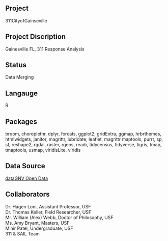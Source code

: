 Project
--------
311CityofGainseville

Project Discription
--------------------
Gainesville FL, 311 Response Analysis

Status
---------
Data Merging

Langauge
---------
R

Packages
--------
broom, choroplethr, dplyr, forcats, ggplot2, gridExtra, ggmap, hrbrthemes, htmlwidgets, janitor, magrittr, lubridate, leaflet, magrittr   maptools, purrr, sp, sf, reshape2, rgdal, raster, rgeos, readr, tidycensus, tidyverse, tigris, tmap, tmaptools, usmap, viridisLite,     viridis

Data Source
------------
[dataGNV Open Data](https://data.cityofgainesville.org/Community-Model/311-Service-Requests-myGNV-/78uv-94ar)

Collaborators
------------
Dr. Hagen Loni, Assistant Professor, USF  
Dr. Thomas Keller, Field Researcher, USF    
Mr. William (Alex) Webb, Doctor of Philosophy, USF      
Ms. Amy Bryant, Masters, USF       
Mihir Patel, Undergraduate, USF       
311 & SAIL Team
